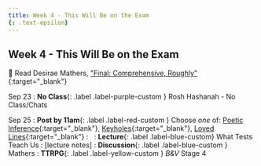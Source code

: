 ```yaml
---
title: Week 4 - This Will Be on the Exam
{: .text-epsilon}
---
```


## Week 4 - This Will Be on the Exam

📖 Read Desirae Mathers, ["Final: Comprehensive, Roughly"](/ws297y/assets/pdfs/matherly_final_comprehensive_roughly.pdf){:target="_blank"}   

Sep 23
: **No Class**{: .label .label-purple-custom } Rosh Hashanah - No Class/Chats

Sep 25
: **Post by 11am**{: .label .label-red-custom } Choose *one* of: [Poetic Inference](https://visforvali.github.io/ws297y/prompts/#loved-lines){:target="_blank"}, [Keyholes](https://visforvali.github.io/ws297y/prompts/#keyholes){:target="_blank"}, [Loved Lines](https://visforvali.github.io/ws297y/prompts/#loved-lines){:target="_blank"}
  : &nbsp;
: **Lecture**{: .label .label-blue-custom} What Tests Teach Us
  : [lecture notes]
: **Discussion**{: .label .label-blue-custom } Mathers
: **TTRPG**{: .label .label-yellow-custom } *B&V* Stage 4